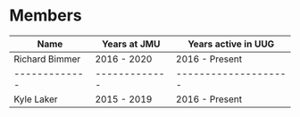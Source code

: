 # Members


| Name          | Years at JMU  | Years active in UUG  |
| ------------- | ------------- | -------------------- |
| Richard Bimmer| 2016 - 2020   | 2016 - Present       |
| ------------- | ------------- | -------------------- |
| Kyle Laker    | 2015 - 2019   | 2016 - Present       |
